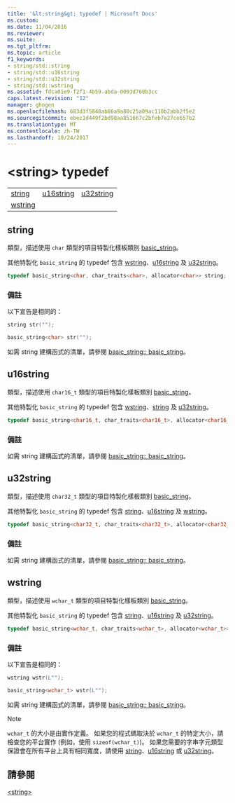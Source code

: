 ```yaml
---
title: '&lt;string&gt; typedef | Microsoft Docs'
ms.custom: 
ms.date: 11/04/2016
ms.reviewer: 
ms.suite: 
ms.tgt_pltfrm: 
ms.topic: article
f1_keywords:
- string/std::string
- string/std::u16string
- string/std::u32string
- string/std::wstring
ms.assetid: fdca01e9-f2f1-4b59-abda-0093d760b3cc
caps.latest.revision: "12"
manager: ghogen
ms.openlocfilehash: 683d3f5848ab86a9a80c25a09ac110b2abb2f5e2
ms.sourcegitcommit: ebec1d449f2bd98aa851667c2bfeb7e27ce657b2
ms.translationtype: MT
ms.contentlocale: zh-TW
ms.lasthandoff: 10/24/2017
---
```

# <a name="ltstringgt-typedefs"></a>&lt;string&gt; typedef
||||  
|-|-|-|  
|[string](#string)|[u16string](#u16string)|[u32string](#u32string)|  
|[wstring](#wstring)|  
  
##  <a name="string"></a>  string  
 類型，描述使用 `char` 類型的項目特製化樣板類別 [basic_string](../standard-library/basic-string-class.md)。  
  
 其他特製化 `basic_string` 的 typedef 包含 [wstring](../standard-library/string-typedefs.md#wstring)、[u16string](../standard-library/string-typedefs.md#u16string) 及 [u32string](../standard-library/string-typedefs.md#u32string)。  
  
```cpp  
typedef basic_string<char, char_traits<char>, allocator<char>> string;
```  
  
### <a name="remarks"></a>備註  
 以下宣告是相同的：  
  
```cpp  
string str("");

basic_string<char> str("");
```  
  
 如需 string 建構函式的清單，請參閱 [basic_string:: basic_string](../standard-library/basic-string-class.md#basic_string)。  
  
##  <a name="u16string"></a>  u16string  
 類型，描述使用 `char16_t` 類型的項目特製化樣板類別 [basic_string](../standard-library/basic-string-class.md)。  
  
 其他特製化 `basic_string` 的 typedef 包含 [wstring](../standard-library/string-typedefs.md#wstring)、[string](../standard-library/string-typedefs.md#string) 及 [u32string](../standard-library/string-typedefs.md#u32string)。  
  
```cpp  
typedef basic_string<char16_t, char_traits<char16_t>, allocator<char16_t>> u16string;
```  
  
### <a name="remarks"></a>備註  
 如需 string 建構函式的清單，請參閱 [basic_string:: basic_string](../standard-library/basic-string-class.md#basic_string)。  
  
##  <a name="u32string"></a>  u32string  
 類型，描述使用 `char32_t` 類型的項目特製化樣板類別 [basic_string](../standard-library/basic-string-class.md)。  
  
 其他特製化 `basic_string` 的 typedef 包含 [string](../standard-library/string-typedefs.md#string)、[u16string](../standard-library/string-typedefs.md#u16string) 及 [wstring](../standard-library/string-typedefs.md#wstring)。  
  
```cpp  
typedef basic_string<char32_t, char_traits<char32_t>, allocator<char32_t>> u32string;
```  
  
### <a name="remarks"></a>備註  
 如需 string 建構函式的清單，請參閱 [basic_string:: basic_string](../standard-library/basic-string-class.md#basic_string)。  
  
##  <a name="wstring"></a>  wstring  
 類型，描述使用 `wchar_t` 類型的項目特製化樣板類別 [basic_string](../standard-library/basic-string-class.md)。  
  
 其他特製化 `basic_string` 的 typedef 包含 [string](../standard-library/string-typedefs.md#string)、[u16string](../standard-library/string-typedefs.md#u16string) 及 [u32string](../standard-library/string-typedefs.md#u32string)。  
  
```cpp  
typedef basic_string<wchar_t, char_traits<wchar_t>, allocator<wchar_t>> wstring;
```  
  
### <a name="remarks"></a>備註  
 以下宣告是相同的：  
  
```cpp  
wstring wstr(L"");

basic_string<wchar_t> wstr(L"");
```  
  
 如需 string 建構函式的清單，請參閱 [basic_string:: basic_string](../standard-library/basic-string-class.md#basic_string)。  
  
> [!NOTE]
>  `wchar_t` 的大小是由實作定義。 如果您的程式碼取決於 `wchar_t` 的特定大小，請檢查您的平台實作 (例如，使用 `sizeof(wchar_t)`)。 如果您需要的字串字元類型保證會在所有平台上具有相同寬度，請使用 [string](../standard-library/string-typedefs.md#string)、[u16string](../standard-library/string-typedefs.md#u16string) 或 [u32string](../standard-library/string-typedefs.md#u32string)。  
  
## <a name="see-also"></a>請參閱  
 [\<string>](../standard-library/string.md)




